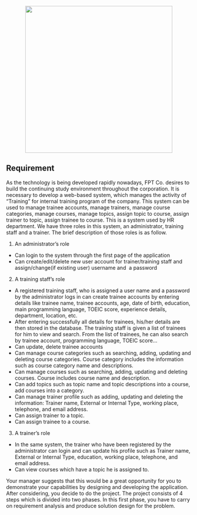 <p align="center"><a href="https://laravel.com" target="_blank"><img src="https://raw.githubusercontent.com/laravel/art/master/logo-lockup/5%20SVG/2%20CMYK/1%20Full%20Color/laravel-logolockup-cmyk-red.svg" width="400"></a></p>

## Requirement
As the technology is being developed rapidly nowadays, FPT Co. desires to build 
the continuing study environment throughout the corporation. It is necessary to
develop a web-based system, which manages the activity of “Training” for
internal training program of the company. This system can be used to manage
trainee accounts, manage trainers, manage course categories, manage courses,
manage topics, assign topic to course, assign trainer to topic, assign trainee to
course.
This is a system used by HR department. We have three roles in this system, an
administrator, training staff and a trainer. The brief description of those roles is
as follow.
1. An administrator’s role

 - Can login to the system through the first page of the application
 - Can create/edit/delete new user account for trainer/training staff
and assign/change(if existing user) username and  a password

2. A training staff’s role  

 - A registered training staff, who is assigned a user name and a
password by the administrator logs in can create trainee accounts
by entering details like trainee name, trainee accounts, age, date of
birth, education, main programming language, TOEIC score,
experience details, department, location, etc.
 - After entering successfully all details for trainees, his/her details are
then stored in the database. The training staff is given a list of
trainees for him to view and search. From the list of trainees, he
can also search by trainee account, programming language, TOEIC
score…
 - Can update, delete trainee accounts
 - Can manage course categories such as searching, adding, updating
and deleting course categories. Course category includes the
information such as course category name and descriptions.
 - Can manage courses such as searching, adding, updating and
deleting courses. Course includes course name and description.
 - Can add topics such as topic name and topic descriptions into a
course, add courses into a category.
 - Can manage trainer profile such as adding, updating and deleting
the information: Trainer name, External or Internal Type, working
place, telephone, and email address.
 - Can assign trainer to a topic.
 - Can assign trainee to a course.
3. A trainer’s role
 - In the same system, the trainer who have been registered by the
administrator can login and can update his profile such as Trainer
name, External or Internal Type, education, working place,
telephone, and email address.
 - Can view courses which have a topic he is assigned to.

Your manager suggests that this would be a great opportunity for you to
demonstrate your capabilities by designing and developing the application. After
considering, you decide to do the project. The project consists of 4 steps which is
divided into two phases. In this first phase, you have to carry on requirement
analysis and produce solution design for the problem.
